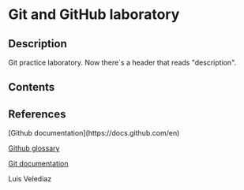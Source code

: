 # Git and GitHub laboratory

<H2> Description </H2>
Git practice laboratory. Now there´s a header that reads "description".

<H2> Contents </H2>

<H2> References </H2>
[Github documentation](https://docs.github.com/en)

[Github glossary](https://docs.github.com/en/get-started/learning-about-github/github-glossary)

[Git documentation](https://git-scm.com/doc)


Luis Velediaz
